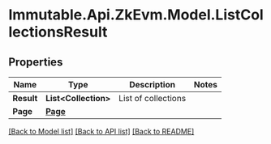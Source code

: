 # Immutable.Api.ZkEvm.Model.ListCollectionsResult

## Properties

Name | Type | Description | Notes
------------ | ------------- | ------------- | -------------
**Result** | **List&lt;Collection&gt;** | List of collections | 
**Page** | [**Page**](Page.md) |  | 

[[Back to Model list]](../README.md#documentation-for-models) [[Back to API list]](../README.md#documentation-for-api-endpoints) [[Back to README]](../README.md)

